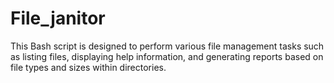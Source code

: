 # File_janitor

 This Bash script is designed to perform various file management tasks such as listing files, displaying help information, and generating reports based on file types and sizes within directories.
